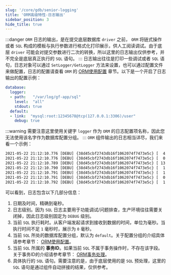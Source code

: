 ```yaml
---
slug: '/core/gdb/senior-logging'
title: 'ORM高级特性-日志输出'
sidebar_position: 3
hide_title: true
---
```

:::danger
`ORM` 日志的输出，是在提交底层数据库 `driver` 之前， `ORM` 将链式操作或者 `SQL` 构成的模板与执行参数进行格式化打印展示，供人工阅读调试。由于底层 `driver` 可能会对提交参数进行二次的转换，所以这里的日志输出仅供参考，并不完全是底层真正执行的 `SQL` 语句。
:::
日志输出往往是打印一些调试或者 `SQL` 语句，日志对象可以通过 `SetLogger/GetLogger` 方法来设置，也可以通过配置文件来做配置，日志的配置请查看 `ORM` 的 [ORM使用配置](../ORM使用配置.md) 章节。以下是一个开启了日志输出的配置示例：

```yaml
database:
  logger:
  - path:   "/var/log/gf-app/sql"
    level:  "all"
    stdout: true
  default:
  - link:  "mysql:root:12345678@tcp(127.0.0.1:3306)/user"
    debug: true
```
:::warning
需要注意这里使用关键字 `logger` 作为 `ORM` 的日志配置项名称，因此您无法使用该名字作为数据库配置分组。
:::
`ORM` 组件输出的日志相当详尽，我们来看一个示例：

```html
2021-05-22 21:12:10.776 [DEBU] {38d45cbf2743db16f1062074f7473e5c} [  4 ms] [default] [rows:0  ] [txid:1] BEGIN
2021-05-22 21:12:10.776 [DEBU] {38d45cbf2743db16f1062074f7473e5c} [  0 ms] [default] [rows:0  ] [txid:1] SAVEPOINT `transaction0`
2021-05-22 21:12:10.789 [DEBU] {38d45cbf2743db16f1062074f7473e5c} [ 13 ms] [default] [rows:8  ] [txid:1] SHOW FULL COLUMNS FROM `user`
2021-05-22 21:12:10.790 [DEBU] {38d45cbf2743db16f1062074f7473e5c} [  1 ms] [default] [rows:1  ] [txid:1] INSERT INTO `user`(`id`,`name`) VALUES(1,'john')
2021-05-22 21:12:10.791 [DEBU] {38d45cbf2743db16f1062074f7473e5c} [  1 ms] [default] [rows:0  ] [txid:1] ROLLBACK TO SAVEPOINT `transaction0`
2021-05-22 21:12:10.791 [DEBU] {38d45cbf2743db16f1062074f7473e5c} [  0 ms] [default] [rows:1  ] [txid:1] INSERT INTO `user`(`id`,`name`) VALUES(2,'smith')
2021-05-22 21:12:10.792 [DEBU] {38d45cbf2743db16f1062074f7473e5c} [  1 ms] [default] [rows:0  ] [txid:1] COMMIT
```

可以看到，日志包含以下几部分信息：

1. 日期及时间，精确到毫秒。
2. 日志级别。因为 `SQL` 日志主要用于功能调试/问题排查，生产环境往往需要关闭掉，因此日志级别固定为 `DEBUG` 级别。
3. 当前 `SQL` 执行耗时。从客户端发起请求到接收到数据的时间，单位为毫秒。当执行时间不足 `1` 毫秒时，展示为 `0` 毫秒。
4. 当前 `SQL` 所处的数据库配置分组，默认为 `default`。关于配置分组的介绍具体请参考章节： [ORM使用配置](../ORM使用配置.md)。
5. 当前 `SQL` 所属的 **事务ID**。如果当前 `SQL` 不属于事务操作时，不存在该字段。关于事务ID的介绍请参考章节： [ORM事务处理](../ORM事务处理/ORM事务处理.md)。
6. 具体执行的 `SQL` 语句。需要注意的是，由于底层使用的是 `SQL` 预处理，这里的 `SQL` 语句是通过组件自动拼接的结果，仅供参考。